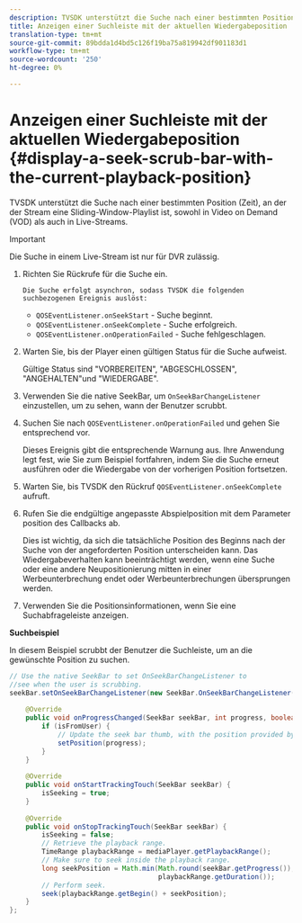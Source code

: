 ```yaml
---
description: TVSDK unterstützt die Suche nach einer bestimmten Position (Zeit), an der der Stream eine Sliding-Window-Playlist ist, sowohl in Video on Demand (VOD) als auch in Live-Streams.
title: Anzeigen einer Suchleiste mit der aktuellen Wiedergabeposition
translation-type: tm+mt
source-git-commit: 89bdda1d4bd5c126f19ba75a819942df901183d1
workflow-type: tm+mt
source-wordcount: '250'
ht-degree: 0%

---
```



# Anzeigen einer Suchleiste mit der aktuellen Wiedergabeposition {#display-a-seek-scrub-bar-with-the-current-playback-position}

TVSDK unterstützt die Suche nach einer bestimmten Position (Zeit), an der der Stream eine Sliding-Window-Playlist ist, sowohl in Video on Demand (VOD) als auch in Live-Streams.

>[!IMPORTANT]
>
>Die Suche in einem Live-Stream ist nur für DVR zulässig.

1. Richten Sie Rückrufe für die Suche ein.

       Die Suche erfolgt asynchron, sodass TVSDK die folgenden suchbezogenen Ereignis auslöst:
   
   * `QOSEventListener.onSeekStart` - Suche beginnt.
   * `QOSEventListener.onSeekComplete` - Suche erfolgreich.
   * `QOSEventListener.onOperationFailed` - Suche fehlgeschlagen.

1. Warten Sie, bis der Player einen gültigen Status für die Suche aufweist.

   Gültige Status sind &quot;VORBEREITEN&quot;, &quot;ABGESCHLOSSEN&quot;, &quot;ANGEHALTEN&quot;und &quot;WIEDERGABE&quot;.

1. Verwenden Sie die native SeekBar, um `OnSeekBarChangeListener` einzustellen, um zu sehen, wann der Benutzer scrubbt.
1. Suchen Sie nach `QOSEventListener.onOperationFailed` und gehen Sie entsprechend vor.

   Dieses Ereignis gibt die entsprechende Warnung aus. Ihre Anwendung legt fest, wie Sie zum Beispiel fortfahren, indem Sie die Suche erneut ausführen oder die Wiedergabe von der vorherigen Position fortsetzen.

1. Warten Sie, bis TVSDK den Rückruf `QOSEventListener.onSeekComplete` aufruft.
1. Rufen Sie die endgültige angepasste Abspielposition mit dem Parameter position des Callbacks ab.

   Dies ist wichtig, da sich die tatsächliche Position des Beginns nach der Suche von der angeforderten Position unterscheiden kann. Das Wiedergabeverhalten kann beeinträchtigt werden, wenn eine Suche oder eine andere Neupositionierung mitten in einer Werbeunterbrechung endet oder Werbeunterbrechungen übersprungen werden.

1. Verwenden Sie die Positionsinformationen, wenn Sie eine Suchabfrageleiste anzeigen.

<!--<a id="example_9657AA855B6A4355B0E7D854596FFB54"></a>-->

**Suchbeispiel**

In diesem Beispiel scrubbt der Benutzer die Suchleiste, um an die gewünschte Position zu suchen.

```java
// Use the native SeekBar to set OnSeekBarChangeListener to  
//see when the user is scrubbing. 
seekBar.setOnSeekBarChangeListener(new SeekBar.OnSeekBarChangeListener() { 
 
    @Override 
    public void onProgressChanged(SeekBar seekBar, int progress, boolean isFromUser) { 
        if (isFromUser) {  
            // Update the seek bar thumb, with the position provided by the user. 
            setPosition(progress); 
        } 
    } 
 
    @Override 
    public void onStartTrackingTouch(SeekBar seekBar) { 
        isSeeking = true; 
    } 
 
    @Override 
    public void onStopTrackingTouch(SeekBar seekBar) { 
        isSeeking = false; 
        // Retrieve the playback range. 
        TimeRange playbackRange = mediaPlayer.getPlaybackRange(); 
        // Make sure to seek inside the playback range. 
        long seekPosition = Math.min(Math.round(seekBar.getProgress()),  
                                     playbackRange.getDuration()); 
        // Perform seek. 
        seek(playbackRange.getBegin() + seekPosition); 
    } 
}; 
```

